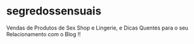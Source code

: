 # segredossensuais
Vendas de Produtos de Sex Shop e Lingerie, e Dicas Quentes para o seu Relacionamento com o Blog !!

